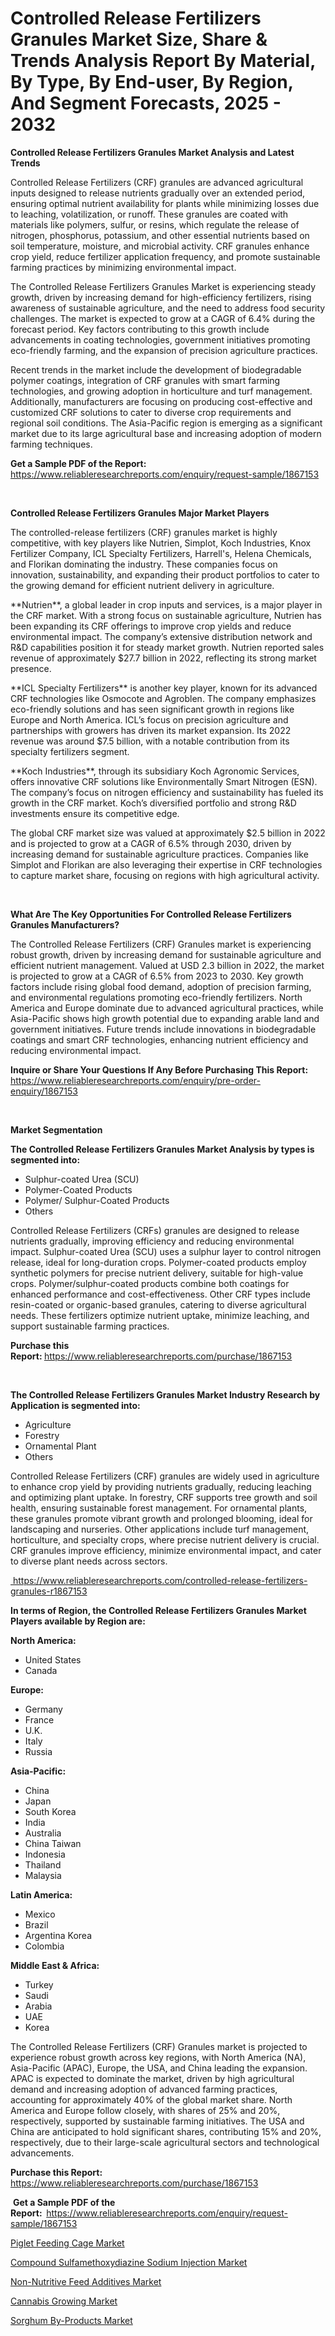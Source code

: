<p><h1>Controlled Release Fertilizers Granules Market Size, Share & Trends Analysis Report By Material, By Type, By End-user, By Region, And Segment Forecasts, 2025 - 2032</h1></p><p><strong>Controlled Release Fertilizers Granules Market Analysis and Latest Trends</strong></p>
<p><p>Controlled Release Fertilizers (CRF) granules are advanced agricultural inputs designed to release nutrients gradually over an extended period, ensuring optimal nutrient availability for plants while minimizing losses due to leaching, volatilization, or runoff. These granules are coated with materials like polymers, sulfur, or resins, which regulate the release of nitrogen, phosphorus, potassium, and other essential nutrients based on soil temperature, moisture, and microbial activity. CRF granules enhance crop yield, reduce fertilizer application frequency, and promote sustainable farming practices by minimizing environmental impact.</p><p>The Controlled Release Fertilizers Granules Market is experiencing steady growth, driven by increasing demand for high-efficiency fertilizers, rising awareness of sustainable agriculture, and the need to address food security challenges. The market is expected to grow at a CAGR of 6.4% during the forecast period. Key factors contributing to this growth include advancements in coating technologies, government initiatives promoting eco-friendly farming, and the expansion of precision agriculture practices.</p><p>Recent trends in the market include the development of biodegradable polymer coatings, integration of CRF granules with smart farming technologies, and growing adoption in horticulture and turf management. Additionally, manufacturers are focusing on producing cost-effective and customized CRF solutions to cater to diverse crop requirements and regional soil conditions. The Asia-Pacific region is emerging as a significant market due to its large agricultural base and increasing adoption of modern farming techniques.</p></p>
<p><strong>Get a Sample PDF of the Report:&nbsp;</strong> <a href="https://www.reliableresearchreports.com/enquiry/request-sample/1867153?utm_campaign=8&utm_medium=2&utm_source=Github&utm_content=ia&utm_term=21012025&utm_id=controlled-release-fertilizers-granules">https://www.reliableresearchreports.com/enquiry/request-sample/1867153</a></p>
<p>&nbsp;</p>
<p><strong>Controlled Release Fertilizers Granules Major Market Players</strong></p>
<p><p>The controlled-release fertilizers (CRF) granules market is highly competitive, with key players like Nutrien, Simplot, Koch Industries, Knox Fertilizer Company, ICL Specialty Fertilizers, Harrell's, Helena Chemicals, and Florikan dominating the industry. These companies focus on innovation, sustainability, and expanding their product portfolios to cater to the growing demand for efficient nutrient delivery in agriculture.</p><p>**Nutrien**, a global leader in crop inputs and services, is a major player in the CRF market. With a strong focus on sustainable agriculture, Nutrien has been expanding its CRF offerings to improve crop yields and reduce environmental impact. The company’s extensive distribution network and R&D capabilities position it for steady market growth. Nutrien reported sales revenue of approximately $27.7 billion in 2022, reflecting its strong market presence.</p><p>**ICL Specialty Fertilizers** is another key player, known for its advanced CRF technologies like Osmocote and Agroblen. The company emphasizes eco-friendly solutions and has seen significant growth in regions like Europe and North America. ICL’s focus on precision agriculture and partnerships with growers has driven its market expansion. Its 2022 revenue was around $7.5 billion, with a notable contribution from its specialty fertilizers segment.</p><p>**Koch Industries**, through its subsidiary Koch Agronomic Services, offers innovative CRF solutions like Environmentally Smart Nitrogen (ESN). The company’s focus on nitrogen efficiency and sustainability has fueled its growth in the CRF market. Koch’s diversified portfolio and strong R&D investments ensure its competitive edge.</p><p>The global CRF market size was valued at approximately $2.5 billion in 2022 and is projected to grow at a CAGR of 6.5% through 2030, driven by increasing demand for sustainable agriculture practices. Companies like Simplot and Florikan are also leveraging their expertise in CRF technologies to capture market share, focusing on regions with high agricultural activity.</p></p>
<p>&nbsp;</p>
<p><strong>What Are The Key Opportunities For Controlled Release Fertilizers Granules Manufacturers?</strong></p>
<p><p>The Controlled Release Fertilizers (CRF) Granules market is experiencing robust growth, driven by increasing demand for sustainable agriculture and efficient nutrient management. Valued at USD 2.3 billion in 2022, the market is projected to grow at a CAGR of 6.5% from 2023 to 2030. Key growth factors include rising global food demand, adoption of precision farming, and environmental regulations promoting eco-friendly fertilizers. North America and Europe dominate due to advanced agricultural practices, while Asia-Pacific shows high growth potential due to expanding arable land and government initiatives. Future trends include innovations in biodegradable coatings and smart CRF technologies, enhancing nutrient efficiency and reducing environmental impact.</p></p>
<p><strong>Inquire or Share Your Questions If Any Before Purchasing This Report:</strong> <a href="https://www.reliableresearchreports.com/enquiry/pre-order-enquiry/1867153?utm_campaign=8&utm_medium=2&utm_source=Github&utm_content=ia&utm_term=21012025&utm_id=controlled-release-fertilizers-granules">https://www.reliableresearchreports.com/enquiry/pre-order-enquiry/1867153</a></p>
<p>&nbsp;</p>
<p><strong>Market Segmentation</strong></p>
<p><strong>The Controlled Release Fertilizers Granules Market Analysis by types is segmented into:</strong></p>
<p><ul><li>Sulphur-coated Urea (SCU)</li><li>Polymer-Coated Products</li><li>Polymer/ Sulphur-Coated Products</li><li>Others</li></ul></p>
<p><p>Controlled Release Fertilizers (CRFs) granules are designed to release nutrients gradually, improving efficiency and reducing environmental impact. Sulphur-coated Urea (SCU) uses a sulphur layer to control nitrogen release, ideal for long-duration crops. Polymer-coated products employ synthetic polymers for precise nutrient delivery, suitable for high-value crops. Polymer/sulphur-coated products combine both coatings for enhanced performance and cost-effectiveness. Other CRF types include resin-coated or organic-based granules, catering to diverse agricultural needs. These fertilizers optimize nutrient uptake, minimize leaching, and support sustainable farming practices.</p></p>
<p><strong>Purchase this Report:&nbsp;</strong><a href="https://www.reliableresearchreports.com/purchase/1867153?utm_campaign=8&utm_medium=2&utm_source=Github&utm_content=ia&utm_term=21012025&utm_id=controlled-release-fertilizers-granules">https://www.reliableresearchreports.com/purchase/1867153</a></p>
<p>&nbsp;</p>
<p><strong>The Controlled Release Fertilizers Granules Market Industry Research by Application is segmented into:</strong></p>
<p><ul><li>Agriculture</li><li>Forestry</li><li>Ornamental Plant</li><li>Others</li></ul></p>
<p><p>Controlled Release Fertilizers (CRF) granules are widely used in agriculture to enhance crop yield by providing nutrients gradually, reducing leaching and optimizing plant uptake. In forestry, CRF supports tree growth and soil health, ensuring sustainable forest management. For ornamental plants, these granules promote vibrant growth and prolonged blooming, ideal for landscaping and nurseries. Other applications include turf management, horticulture, and specialty crops, where precise nutrient delivery is crucial. CRF granules improve efficiency, minimize environmental impact, and cater to diverse plant needs across sectors.</p></p>
<p><a href="https://www.reliableresearchreports.com/controlled-release-fertilizers-granules-r1867153?utm_campaign=8&utm_medium=2&utm_source=Github&utm_content=ia&utm_term=21012025&utm_id=controlled-release-fertilizers-granules">&nbsp;https://www.reliableresearchreports.com/controlled-release-fertilizers-granules-r1867153</a></p>
<p><strong>In terms of Region, the Controlled Release Fertilizers Granules Market Players available by Region are:</strong></p>
<p>
    <p> <strong> North America: </strong>
        <ul>
            <li>United States</li>
            <li>Canada</li>
        </ul>
        </p> 
    <p> <strong> Europe: </strong>
        <ul>
            <li>Germany</li>
            <li>France</li>
            <li>U.K.</li>
            <li>Italy</li>
            <li>Russia</li>
        </ul>
        </p> 
    <p> <strong> Asia-Pacific: </strong>
        <ul>
            <li>China</li>
            <li>Japan</li>
            <li>South Korea</li>
            <li>India</li>
            <li>Australia</li>
            <li>China Taiwan</li>
            <li>Indonesia</li>
            <li>Thailand</li>
            <li>Malaysia</li>
        </ul>
        </p> 
    <p> <strong> Latin America: </strong>
        <ul>
            <li>Mexico</li>
            <li>Brazil</li>
            <li>Argentina Korea</li>
            <li>Colombia</li>
        </ul>
        </p> 
    <p> <strong> Middle East & Africa: </strong>
        <ul>
            <li>Turkey</li>
            <li>Saudi</li>
            <li>Arabia</li>
            <li>UAE</li>
            <li>Korea</li>
        </ul>
    </p>
    </p>
<p><p>The Controlled Release Fertilizers (CRF) Granules market is projected to experience robust growth across key regions, with North America (NA), Asia-Pacific (APAC), Europe, the USA, and China leading the expansion. APAC is expected to dominate the market, driven by high agricultural demand and increasing adoption of advanced farming practices, accounting for approximately 40% of the global market share. North America and Europe follow closely, with shares of 25% and 20%, respectively, supported by sustainable farming initiatives. The USA and China are anticipated to hold significant shares, contributing 15% and 20%, respectively, due to their large-scale agricultural sectors and technological advancements.</p></p>
<p><strong>Purchase this Report: </strong><a href="https://www.reliableresearchreports.com/purchase/1867153?utm_campaign=8&utm_medium=2&utm_source=Github&utm_content=ia&utm_term=21012025&utm_id=controlled-release-fertilizers-granules">https://www.reliableresearchreports.com/purchase/1867153</a></p>
<p>&nbsp;<strong>Get a Sample PDF of the Report:&nbsp;&nbsp;</strong><a href="https://www.reliableresearchreports.com/enquiry/request-sample/1867153?utm_campaign=8&utm_medium=2&utm_source=Github&utm_content=ia&utm_term=21012025&utm_id=controlled-release-fertilizers-granules">https://www.reliableresearchreports.com/enquiry/request-sample/1867153</a></p>
<p><strong></strong></p>
<p><p><a href="https://github.com/mcfred89/Market-Research-Report-List-1/blob/main/piglet-feeding-cage-market.md?utm_campaign=8&utm_medium=2&utm_source=Github&utm_content=ia&utm_term=21012025&utm_id=controlled-release-fertilizers-granules">Piglet Feeding Cage Market</a></p><p><a href="https://github.com/bornergabrielle89/Market-Research-Report-List-1/blob/main/compound-sulfamethoxydiazine-sodium-injection-market.md?utm_campaign=8&utm_medium=2&utm_source=Github&utm_content=ia&utm_term=21012025&utm_id=controlled-release-fertilizers-granules">Compound Sulfamethoxydiazine Sodium Injection Market</a></p><p><a href="https://github.com/comasnickie/Market-Research-Report-List-1/blob/main/non-nutritive-feed-additives-market.md?utm_campaign=8&utm_medium=2&utm_source=Github&utm_content=ia&utm_term=21012025&utm_id=controlled-release-fertilizers-granules">Non-Nutritive Feed Additives Market</a></p><p><a href="https://github.com/toldenargelia86/Market-Research-Report-List-1/blob/main/cannabis-growing-market.md?utm_campaign=8&utm_medium=2&utm_source=Github&utm_content=ia&utm_term=21012025&utm_id=controlled-release-fertilizers-granules">Cannabis Growing Market</a></p><p><a href="https://github.com/wileonie19657/Market-Research-Report-List-1/blob/main/sorghum-by-products-market.md?utm_campaign=8&utm_medium=2&utm_source=Github&utm_content=ia&utm_term=21012025&utm_id=controlled-release-fertilizers-granules">Sorghum By-Products Market</a></p></p>